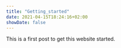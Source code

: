 ```yaml
---
title: "Getting_started"
date: 2021-04-15T18:24:16+02:00
showDate: false
---
```


This is a first post to get this website started.